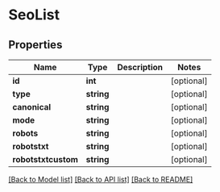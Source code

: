 # SeoList

## Properties
Name | Type | Description | Notes
------------ | ------------- | ------------- | -------------
**id** | **int** |  | [optional] 
**type** | **string** |  | [optional] 
**canonical** | **string** |  | [optional] 
**mode** | **string** |  | [optional] 
**robots** | **string** |  | [optional] 
**robotstxt** | **string** |  | [optional] 
**robotstxtcustom** | **string** |  | [optional] 

[[Back to Model list]](../README.md#documentation-for-models) [[Back to API list]](../README.md#documentation-for-api-endpoints) [[Back to README]](../README.md)


